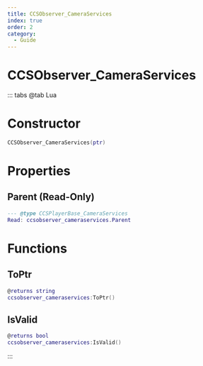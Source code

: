 ```yaml
---
title: CCSObserver_CameraServices
index: true
order: 2
category:
  - Guide
---
```


# CCSObserver_CameraServices

::: tabs
@tab Lua
# Constructor
```lua
CCSObserver_CameraServices(ptr)
```
# Properties
## Parent (Read-Only)
```lua
--- @type CCSPlayerBase_CameraServices
Read: ccsobserver_cameraservices.Parent
```
# Functions
## ToPtr
```lua
@returns string
ccsobserver_cameraservices:ToPtr()
```
## IsValid
```lua
@returns bool
ccsobserver_cameraservices:IsValid()
```

:::